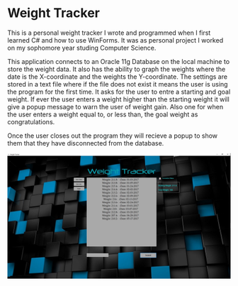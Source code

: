 # Weight Tracker
This is a personal weight tracker I wrote and programmed when I first learned C# and how to use WinForms. It was as personal project I worked on my sophomore year studing Computer Science. 

This application connects to an Oracle 11g Database on the local machine to store the weight data. It also has the ability to graph the weights where the date is the X-coordinate and the weights the Y-coordinate. The settings are stored in a text file where if the file does not exist it means the user is using the program for the first time. It asks for the user to entre a starting and goal weight. If ever the user enters a weight higher than the starting weight it will give a popup message to warn the user of weight gain. Also one for when the user enters a weight equal to, or less than, the goal weight as congratulations. 

Once the user closes out the program they will recieve a popup to show them that they have disconnected from the database.

![picture](https://raw.githubusercontent.com/emanuelzapata/WeightTrackerCSharp/master/main.JPG)
